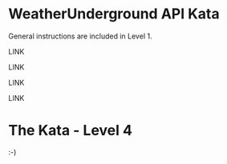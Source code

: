# WeatherUnderground API Kata

General instructions are included in Level 1.

LINK

LINK

LINK

LINK

# The Kata - Level 4

:-)
